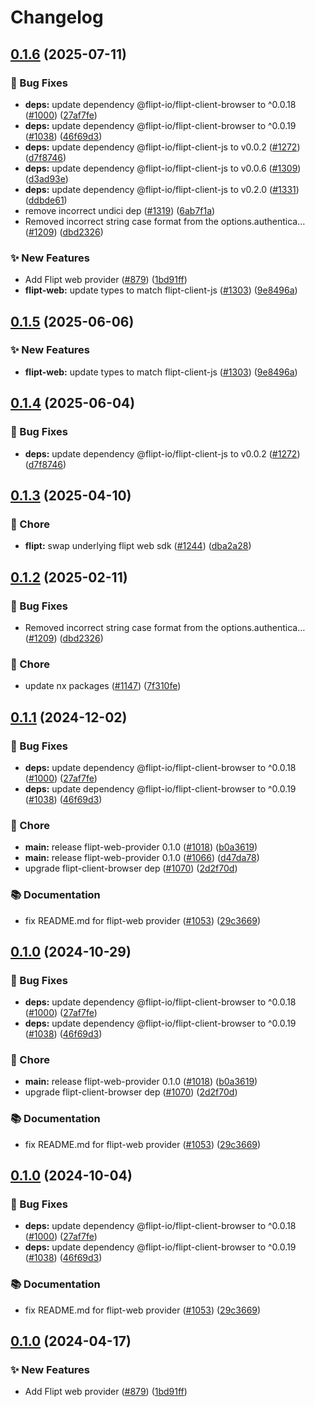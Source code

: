 # Changelog

## [0.1.6](https://github.com/DevCycleHQ-Sandbox/js-sdk-contrib/compare/flipt-web-provider-v0.1.5...flipt-web-provider-v0.1.6) (2025-07-11)


### 🐛 Bug Fixes

* **deps:** update dependency @flipt-io/flipt-client-browser to ^0.0.18 ([#1000](https://github.com/DevCycleHQ-Sandbox/js-sdk-contrib/issues/1000)) ([27af7fe](https://github.com/DevCycleHQ-Sandbox/js-sdk-contrib/commit/27af7fe2abaf113d38078304fbb457333104ba0f))
* **deps:** update dependency @flipt-io/flipt-client-browser to ^0.0.19 ([#1038](https://github.com/DevCycleHQ-Sandbox/js-sdk-contrib/issues/1038)) ([46f69d3](https://github.com/DevCycleHQ-Sandbox/js-sdk-contrib/commit/46f69d3ccbbeb76f7ae207bc96ac23a99c241465))
* **deps:** update dependency @flipt-io/flipt-client-js to v0.0.2 ([#1272](https://github.com/DevCycleHQ-Sandbox/js-sdk-contrib/issues/1272)) ([d7f8746](https://github.com/DevCycleHQ-Sandbox/js-sdk-contrib/commit/d7f8746434f58333a2458418c35749c125932369))
* **deps:** update dependency @flipt-io/flipt-client-js to v0.0.6 ([#1309](https://github.com/DevCycleHQ-Sandbox/js-sdk-contrib/issues/1309)) ([d3ad93e](https://github.com/DevCycleHQ-Sandbox/js-sdk-contrib/commit/d3ad93e3a92340ea405ddeeb9bb084cd58f0b552))
* **deps:** update dependency @flipt-io/flipt-client-js to v0.2.0 ([#1331](https://github.com/DevCycleHQ-Sandbox/js-sdk-contrib/issues/1331)) ([ddbde61](https://github.com/DevCycleHQ-Sandbox/js-sdk-contrib/commit/ddbde614e987093b71a079d3acffa76874cf87c8))
* remove incorrect undici dep ([#1319](https://github.com/DevCycleHQ-Sandbox/js-sdk-contrib/issues/1319)) ([6ab7f1a](https://github.com/DevCycleHQ-Sandbox/js-sdk-contrib/commit/6ab7f1abfc4a1b5b22b715359cfa56a98a414e8d))
* Removed incorrect string case format from the options.authentica… ([#1209](https://github.com/DevCycleHQ-Sandbox/js-sdk-contrib/issues/1209)) ([dbd2326](https://github.com/DevCycleHQ-Sandbox/js-sdk-contrib/commit/dbd23264e4d6408dd9d8b4bd62e0a2735daea1f7))


### ✨ New Features

* Add Flipt web provider ([#879](https://github.com/DevCycleHQ-Sandbox/js-sdk-contrib/issues/879)) ([1bd91ff](https://github.com/DevCycleHQ-Sandbox/js-sdk-contrib/commit/1bd91ffb8a800be7f2c6c83cc6c0aba025739768))
* **flipt-web:** update types to match flipt-client-js ([#1303](https://github.com/DevCycleHQ-Sandbox/js-sdk-contrib/issues/1303)) ([9e8496a](https://github.com/DevCycleHQ-Sandbox/js-sdk-contrib/commit/9e8496a384e65bee8d6cb096bdfaa909e2bfa311))

## [0.1.5](https://github.com/open-feature/js-sdk-contrib/compare/flipt-web-provider-v0.1.4...flipt-web-provider-v0.1.5) (2025-06-06)


### ✨ New Features

* **flipt-web:** update types to match flipt-client-js ([#1303](https://github.com/open-feature/js-sdk-contrib/issues/1303)) ([9e8496a](https://github.com/open-feature/js-sdk-contrib/commit/9e8496a384e65bee8d6cb096bdfaa909e2bfa311))

## [0.1.4](https://github.com/open-feature/js-sdk-contrib/compare/flipt-web-provider-v0.1.3...flipt-web-provider-v0.1.4) (2025-06-04)


### 🐛 Bug Fixes

* **deps:** update dependency @flipt-io/flipt-client-js to v0.0.2 ([#1272](https://github.com/open-feature/js-sdk-contrib/issues/1272)) ([d7f8746](https://github.com/open-feature/js-sdk-contrib/commit/d7f8746434f58333a2458418c35749c125932369))

## [0.1.3](https://github.com/open-feature/js-sdk-contrib/compare/flipt-web-provider-v0.1.2...flipt-web-provider-v0.1.3) (2025-04-10)


### 🧹 Chore

* **flipt:** swap underlying flipt web sdk ([#1244](https://github.com/open-feature/js-sdk-contrib/issues/1244)) ([dba2a28](https://github.com/open-feature/js-sdk-contrib/commit/dba2a280014e998341487fc2cb1fcb410275d8d6))

## [0.1.2](https://github.com/open-feature/js-sdk-contrib/compare/flipt-web-provider-v0.1.1...flipt-web-provider-v0.1.2) (2025-02-11)


### 🐛 Bug Fixes

* Removed incorrect string case format from the options.authentica… ([#1209](https://github.com/open-feature/js-sdk-contrib/issues/1209)) ([dbd2326](https://github.com/open-feature/js-sdk-contrib/commit/dbd23264e4d6408dd9d8b4bd62e0a2735daea1f7))


### 🧹 Chore

* update nx packages ([#1147](https://github.com/open-feature/js-sdk-contrib/issues/1147)) ([7f310fe](https://github.com/open-feature/js-sdk-contrib/commit/7f310fe87101b8aa793e1436e63c7602ccc202e3))

## [0.1.1](https://github.com/open-feature/js-sdk-contrib/compare/flipt-web-provider-v0.1.0...flipt-web-provider-v0.1.1) (2024-12-02)


### 🐛 Bug Fixes

* **deps:** update dependency @flipt-io/flipt-client-browser to ^0.0.18 ([#1000](https://github.com/open-feature/js-sdk-contrib/issues/1000)) ([27af7fe](https://github.com/open-feature/js-sdk-contrib/commit/27af7fe2abaf113d38078304fbb457333104ba0f))
* **deps:** update dependency @flipt-io/flipt-client-browser to ^0.0.19 ([#1038](https://github.com/open-feature/js-sdk-contrib/issues/1038)) ([46f69d3](https://github.com/open-feature/js-sdk-contrib/commit/46f69d3ccbbeb76f7ae207bc96ac23a99c241465))


### 🧹 Chore

* **main:** release flipt-web-provider 0.1.0 ([#1018](https://github.com/open-feature/js-sdk-contrib/issues/1018)) ([b0a3619](https://github.com/open-feature/js-sdk-contrib/commit/b0a36194969b882e0f98eff3707afd453de27242))
* **main:** release flipt-web-provider 0.1.0 ([#1066](https://github.com/open-feature/js-sdk-contrib/issues/1066)) ([d47da78](https://github.com/open-feature/js-sdk-contrib/commit/d47da7852fd0d40569606768d256c66ab18a2847))
* upgrade flipt-client-browser dep ([#1070](https://github.com/open-feature/js-sdk-contrib/issues/1070)) ([2d2f70d](https://github.com/open-feature/js-sdk-contrib/commit/2d2f70d56fdbf71e8f159a645ccd55e0a9055012))


### 📚 Documentation

* fix README.md for flipt-web provider ([#1053](https://github.com/open-feature/js-sdk-contrib/issues/1053)) ([29c3669](https://github.com/open-feature/js-sdk-contrib/commit/29c3669676fb4526feba1d51fd344a71247c4c3f))

## [0.1.0](https://github.com/open-feature/js-sdk-contrib/compare/flipt-web-provider-v0.1.0...flipt-web-provider-v0.1.0) (2024-10-29)


### 🐛 Bug Fixes

* **deps:** update dependency @flipt-io/flipt-client-browser to ^0.0.18 ([#1000](https://github.com/open-feature/js-sdk-contrib/issues/1000)) ([27af7fe](https://github.com/open-feature/js-sdk-contrib/commit/27af7fe2abaf113d38078304fbb457333104ba0f))
* **deps:** update dependency @flipt-io/flipt-client-browser to ^0.0.19 ([#1038](https://github.com/open-feature/js-sdk-contrib/issues/1038)) ([46f69d3](https://github.com/open-feature/js-sdk-contrib/commit/46f69d3ccbbeb76f7ae207bc96ac23a99c241465))


### 🧹 Chore

* **main:** release flipt-web-provider 0.1.0 ([#1018](https://github.com/open-feature/js-sdk-contrib/issues/1018)) ([b0a3619](https://github.com/open-feature/js-sdk-contrib/commit/b0a36194969b882e0f98eff3707afd453de27242))
* upgrade flipt-client-browser dep ([#1070](https://github.com/open-feature/js-sdk-contrib/issues/1070)) ([2d2f70d](https://github.com/open-feature/js-sdk-contrib/commit/2d2f70d56fdbf71e8f159a645ccd55e0a9055012))


### 📚 Documentation

* fix README.md for flipt-web provider ([#1053](https://github.com/open-feature/js-sdk-contrib/issues/1053)) ([29c3669](https://github.com/open-feature/js-sdk-contrib/commit/29c3669676fb4526feba1d51fd344a71247c4c3f))

## [0.1.0](https://github.com/open-feature/js-sdk-contrib/compare/flipt-web-provider-v0.1.0...flipt-web-provider-v0.1.0) (2024-10-04)


### 🐛 Bug Fixes

* **deps:** update dependency @flipt-io/flipt-client-browser to ^0.0.18 ([#1000](https://github.com/open-feature/js-sdk-contrib/issues/1000)) ([27af7fe](https://github.com/open-feature/js-sdk-contrib/commit/27af7fe2abaf113d38078304fbb457333104ba0f))
* **deps:** update dependency @flipt-io/flipt-client-browser to ^0.0.19 ([#1038](https://github.com/open-feature/js-sdk-contrib/issues/1038)) ([46f69d3](https://github.com/open-feature/js-sdk-contrib/commit/46f69d3ccbbeb76f7ae207bc96ac23a99c241465))


### 📚 Documentation

* fix README.md for flipt-web provider ([#1053](https://github.com/open-feature/js-sdk-contrib/issues/1053)) ([29c3669](https://github.com/open-feature/js-sdk-contrib/commit/29c3669676fb4526feba1d51fd344a71247c4c3f))

## [0.1.0](https://github.com/open-feature/js-sdk-contrib/compare/flipt-web-provider-v0.1.0...flipt-web-provider-v0.1.0) (2024-04-17)


### ✨ New Features

* Add Flipt web provider ([#879](https://github.com/open-feature/js-sdk-contrib/issues/879)) ([1bd91ff](https://github.com/open-feature/js-sdk-contrib/commit/1bd91ffb8a800be7f2c6c83cc6c0aba025739768))
